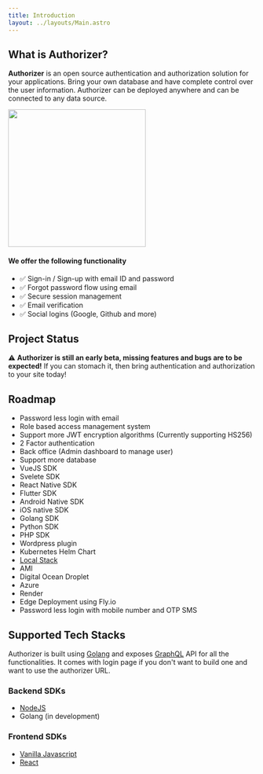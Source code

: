 ```yaml
---
title: Introduction
layout: ../layouts/Main.astro
---
```


## What is Authorizer?

**Authorizer** is an open source authentication and authorization solution for your applications. Bring your own database and have complete control over the user information. Authorizer can be deployed anywhere and can be connected to any data source.

<img src="/images/authorizer-architecture.png" style="height:20em"/>

#### We offer the following functionality

- ✅ Sign-in / Sign-up with email ID and password
- ✅ Forgot password flow using email
- ✅ Secure session management
- ✅ Email verification
- ✅ Social logins (Google, Github and more)

## Project Status

⚠️ **Authorizer is still an early beta, missing features and bugs are to be expected!** If you can stomach it, then bring authentication and authorization to your site today!

## Roadmap

- Password less login with email
- Role based access management system
- Support more JWT encryption algorithms (Currently supporting HS256)
- 2 Factor authentication
- Back office (Admin dashboard to manage user)
- Support more database
- VueJS SDK
- Svelete SDK
- React Native SDK
- Flutter SDK
- Android Native SDK
- iOS native SDK
- Golang SDK
- Python SDK
- PHP SDK
- Wordpress plugin
- Kubernetes Helm Chart
- [Local Stack](https://github.com/localstack/localstack)
- AMI
- Digital Ocean Droplet
- Azure
- Render
- Edge Deployment using Fly.io
- Password less login with mobile number and OTP SMS

## Supported Tech Stacks

Authorizer is built using [Golang](https://golang.org/) and exposes [GraphQL](https://graphql.org/) API for all the functionalities.
It comes with login page if you don't want to build one and want to use the authorizer URL.

### Backend SDKs

- [NodeJS](https://github.com/authorizerdev/authorizer-js)
- Golang (in development)

### Frontend SDKs

- [Vanilla Javascript](https://github.com/authorizerdev/authorizer-js)
- [React](https://github.com/authorizerdev/authorizer-react)
